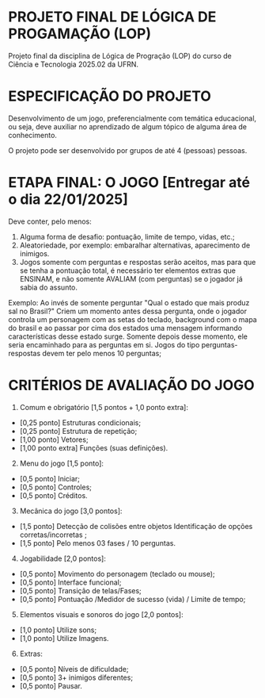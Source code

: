 # PROJETO FINAL DE LÓGICA DE PROGAMAÇÃO (LOP)

Projeto final da disciplina de Lógica de Progração (LOP) do curso de Ciência e Tecnologia 2025.02 da UFRN.

# ESPECIFICAÇÃO DO PROJETO

Desenvolvimento de um jogo, preferencialmente com temática 
educacional, ou seja, deve auxiliar no aprendizado de algum tópico de alguma 
área de conhecimento.  

O projeto pode ser desenvolvido por grupos de até 4 (pessoas) 
pessoas.  

# ETAPA FINAL: O JOGO [Entregar até o dia 22/01/2025] 

Deve conter, pelo menos: 

1. Alguma forma de desafio: pontuação, limite de tempo, vidas, etc.; 
2. Aleatoriedade, por exemplo: embaralhar alternativas, aparecimento de inimigos. 
3. Jogos somente com perguntas e respostas serão aceitos, mas para que se tenha a pontuação total, é necessário ter elementos extras que ENSINAM, e não somente AVALIAM (com perguntas) se o jogador já sabia do assunto.

Exemplo: Ao invés de somente perguntar "Qual o estado que mais produz sal no Brasil?" Criem um momento antes dessa pergunta, onde o jogador controla um personagem com as setas do teclado, background com o mapa do brasil e ao passar por cima dos estados uma mensagem informando características desse estado surge. Somente depois desse momento, ele seria encaminhado para as perguntas em si. Jogos do tipo perguntas-respostas devem ter pelo menos 10 perguntas;

# CRITÉRIOS DE AVALIAÇÃO DO JOGO 

1. Comum e obrigatório [1,5 pontos + 1,0 ponto extra]: 
- [0,25 ponto] Estruturas condicionais;
- [0,25 ponto] Estrutura de repetição;
- [1,00 ponto] Vetores; 
- [1,00 ponto extra] Funções (suas definições). 

2. Menu do jogo [1,5 ponto]: 
- [0,5 ponto] Iniciar; 
- [0,5 ponto] Controles; 
- [0,5 ponto] Créditos. 

3. Mecânica do jogo [3,0 pontos]: 
- [1,5 ponto] Detecção de colisões entre objetos Identificação de opções corretas/incorretas ;
- [1,5 ponto] Pelo menos 03 fases / 10 perguntas. 

4. Jogabilidade [2,0 pontos]: 
- [0,5 ponto] Movimento do personagem (teclado ou mouse);
- [0,5 ponto] Interface funcional; 
- [0,5 ponto] Transição de telas/Fases;
- [0,5 ponto] Pontuação /Medidor de sucesso (vida) / Limite de tempo;

5. Elementos visuais e sonoros do jogo [2,0 pontos]: 
- [1,0 ponto] Utilize sons;
- [1,0 ponto] Utilize Imagens.

6. Extras: 
- [0,5 ponto] Níveis de dificuldade;
- [0,5 ponto] 3+ inimigos diferentes;
- [0,5 ponto] Pausar.
